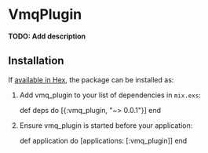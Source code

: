 # VmqPlugin

**TODO: Add description**

## Installation

If [available in Hex](https://hex.pm/docs/publish), the package can be installed as:

  1. Add vmq_plugin to your list of dependencies in `mix.exs`:

        def deps do
          [{:vmq_plugin, "~> 0.0.1"}]
        end

  2. Ensure vmq_plugin is started before your application:

        def application do
          [applications: [:vmq_plugin]]
        end

